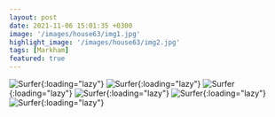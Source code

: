 ```yaml
---
layout: post
date: 2021-11-06 15:01:35 +0300
image: '/images/house63/img1.jpg'
highlight_image: '/images/house63/img2.jpg'
tags: [Markham]
featured: true
---
```


![Surfer]({{site.baseurl}}/images/house63/img3.jpg){:loading="lazy"}
![Surfer]({{site.baseurl}}/images/house63/img4.jpg){:loading="lazy"}
![Surfer]({{site.baseurl}}/images/house63/img5.jpg){:loading="lazy"}
![Surfer]({{site.baseurl}}/images/house63/img6.jpg){:loading="lazy"}
![Surfer]({{site.baseurl}}/images/house63/img7.jpg){:loading="lazy"}
![Surfer]({{site.baseurl}}/images/house63/img8.jpg){:loading="lazy"} 